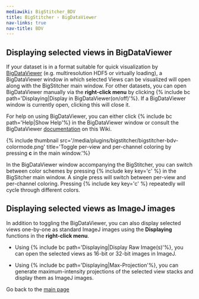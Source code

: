 ```yaml
---
mediawiki: BigStitcher_BDV
title: BigStitcher › BigDataViewer
nav-links: true
nav-title: BDV
---
```


## Displaying selected views in BigDataViewer

If your dataset is in a format suitable for quick visualization by [BigDataViewer](/plugins/bdv) (e.g. multiresolution HDF5 or virtually loading), a BigDataViewer window in which selected Views can be visualized will open along with the BigStitcher main window. For other datasets, you can open BigDataViewer manually via the **right-click menu** by clicking {% include bc path='Displaying|Display in BigDataViewer(on/off)'%}. If a BigDataViewer window is currently open, clicking this will close it.

For help on using BigDataViewer, you can either click {% include bc path='Help|Show Help'%} in the BigDataViewer window or consult the BigDataViewer [documentation](/plugins/bdv#usage) on this Wiki.

{% include thumbnail src='/media/plugins/bigstitcher/bigstitcher-bdv-colormode.png' title='Toggle per-view and per-channel coloring by pressing **c** in the main window.'%}

In the BigDataViewer window accompanying the BigStitcher, you can switch between color schemes by pressing {% include key key='c' %} in the BigSitcher main window. A single press will switch between per-view and per-channel coloring. Pressing {% include key key='c' %} repeatedly will cycle through different colors.

## Displaying selected views as ImageJ images

In addition to toggling the BigDataViewer, you can also display selected views one-by-one as standard ImageJ images using the **Displaying** functions in the **right-click menu**.

-   Using {% include bc path='Displaying|Display Raw Image(s)'%}, you can open the selected views as 16-bit or 32-bit images in ImageJ.

<!-- -->

-   Using {% include bc path='Displaying|Max-Projection'%}, you can generate maximum-intensity projections of the selected view stacks and display them as ImageJ images.

Go back to the [main page](/plugins/bigstitcher#Documentation)
